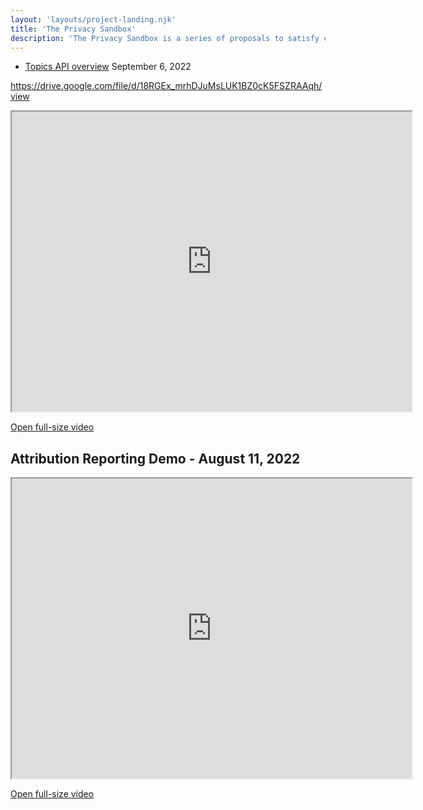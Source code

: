 ```yaml
---
layout: 'layouts/project-landing.njk'
title: 'The Privacy Sandbox'
description: 'The Privacy Sandbox is a series of proposals to satisfy cross-site use cases without third-party cookies or other tracking mechanisms.'
---
```


- [Topics API overview](https://drive.google.com/file/d/1831_uKSlTwnSzYNjpp9pkDEniDA_Q9lF/edit) September 6, 2022

https://drive.google.com/file/d/18RGEx_mrhDJuMsLUK1BZ0cK5FSZRAAqh/view

<iframe src="https://drive.google.com/file/d/18RGEx_mrhDJuMsLUK1BZ0cK5FSZRAAqh/preview" width="640" height="480" allow="autoplay"></iframe>

[Open full-size video](https://drive.google.com/file/d/18RGEx_mrhDJuMsLUK1BZ0cK5FSZRAAqh/preview)

## Attribution Reporting Demo - August 11, 2022

<iframe src="https://drive.google.com/file/d/1hmHoM3xyU4eLTJ1dM7_E8x-u6nZgim1O/preview" width="640" height="480" allow="autoplay"></iframe>

[Open full-size video](https://drive.google.com/file/d/1hmHoM3xyU4eLTJ1dM7_E8x-u6nZgim1O/preview)